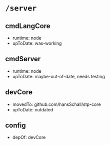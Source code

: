 # `/server`

## cmdLangCore

- runtime: node
- upToDate: was-working

## cmdServer

- runtime: node
- upToDate: maybe-out-of-date, needs testing

## devCore

- movedTo: github.com/hansSchall/stp-core
- upToDate: outdated

## config

- depOf: devCore
